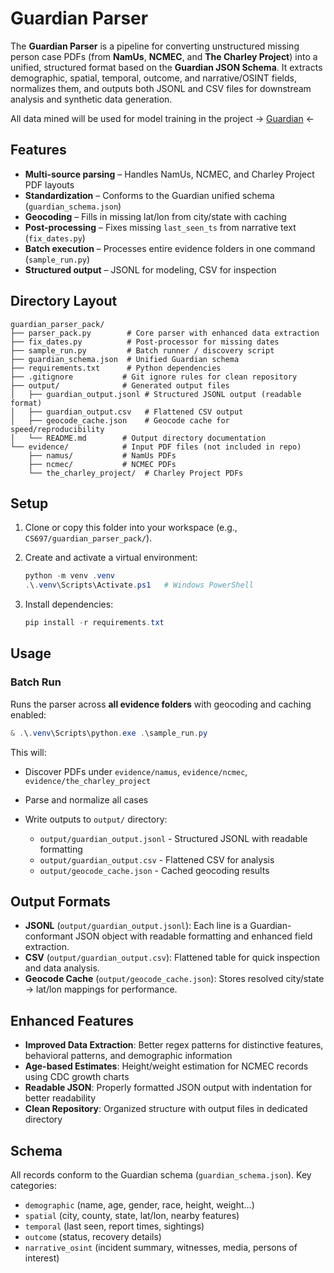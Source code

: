 # Guardian Parser 

The **Guardian Parser** is a pipeline for converting unstructured missing person case PDFs (from **NamUs**, **NCMEC**, and **The Charley Project**) into a unified, structured format based on the **Guardian JSON Schema**. It extracts demographic, spatial, temporal, outcome, and narrative/OSINT fields, normalizes them, and outputs both JSONL and CSV files for downstream analysis and synthetic data generation. 

All data mined will be used for model training in the project  -> [Guardian](https://github.com/jcast046/Guardian) <-




## Features

*  **Multi-source parsing** – Handles NamUs, NCMEC, and Charley Project PDF layouts
*  **Standardization** – Conforms to the Guardian unified schema (`guardian_schema.json`)
*  **Geocoding** – Fills in missing lat/lon from city/state with caching
*  **Post-processing** – Fixes missing `last_seen_ts` from narrative text (`fix_dates.py`)
*  **Batch execution** – Processes entire evidence folders in one command (`sample_run.py`)
*  **Structured output** – JSONL for modeling, CSV for inspection



## Directory Layout

```
guardian_parser_pack/
├── parser_pack.py        # Core parser with enhanced data extraction
├── fix_dates.py          # Post-processor for missing dates
├── sample_run.py         # Batch runner / discovery script
├── guardian_schema.json  # Unified Guardian schema
├── requirements.txt      # Python dependencies
├── .gitignore           # Git ignore rules for clean repository
├── output/              # Generated output files
│   ├── guardian_output.jsonl # Structured JSONL output (readable format)
│   ├── guardian_output.csv   # Flattened CSV output
│   ├── geocode_cache.json    # Geocode cache for speed/reproducibility
│   └── README.md        # Output directory documentation
└── evidence/            # Input PDF files (not included in repo)
    ├── namus/           # NamUs PDFs
    ├── ncmec/           # NCMEC PDFs
    └── the_charley_project/  # Charley Project PDFs
```


## Setup

1. Clone or copy this folder into your workspace (e.g., `CS697/guardian_parser_pack/`).
2. Create and activate a virtual environment:

   ```powershell
   python -m venv .venv
   .\.venv\Scripts\Activate.ps1   # Windows PowerShell
   ```
3. Install dependencies:

   ```powershell
   pip install -r requirements.txt
   ```



## Usage

### Batch Run 

Runs the parser across **all evidence folders** with geocoding and caching enabled:

```powershell
& .\.venv\Scripts\python.exe .\sample_run.py
```

This will:

* Discover PDFs under `evidence/namus`, `evidence/ncmec`, `evidence/the_charley_project`
* Parse and normalize all cases
* Write outputs to `output/` directory:

  * `output/guardian_output.jsonl` - Structured JSONL with readable formatting
  * `output/guardian_output.csv` - Flattened CSV for analysis
  * `output/geocode_cache.json` - Cached geocoding results


## Output Formats

* **JSONL** (`output/guardian_output.jsonl`): Each line is a Guardian-conformant JSON object with readable formatting and enhanced field extraction.
* **CSV** (`output/guardian_output.csv`): Flattened table for quick inspection and data analysis.
* **Geocode Cache** (`output/geocode_cache.json`): Stores resolved city/state → lat/lon mappings for performance.

## Enhanced Features

* **Improved Data Extraction**: Better regex patterns for distinctive features, behavioral patterns, and demographic information
* **Age-based Estimates**: Height/weight estimation for NCMEC records using CDC growth charts
* **Readable JSON**: Properly formatted JSON output with indentation for better readability
* **Clean Repository**: Organized structure with output files in dedicated directory



## Schema

All records conform to the Guardian schema (`guardian_schema.json`).
Key categories:

* `demographic` (name, age, gender, race, height, weight…)
* `spatial` (city, county, state, lat/lon, nearby features)
* `temporal` (last seen, report times, sightings)
* `outcome` (status, recovery details)
* `narrative_osint` (incident summary, witnesses, media, persons of interest)



